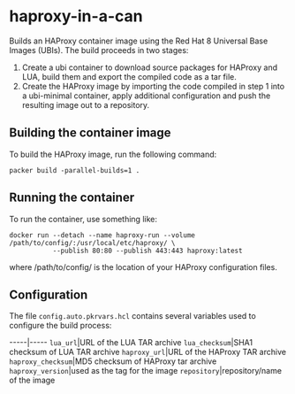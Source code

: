 # haproxy-in-a-can

Builds an HAProxy container image using the Red Hat 8 Universal Base Images (UBIs). The build proceeds in two stages:
1. Create a ubi container to download source packages for HAProxy and LUA, build them and
export the compiled code as a tar file.
2. Create the HAProxy image by importing the code compiled in step 1 into a ubi-minimal
container, apply additional configuration and push the resulting image out to a repository.

## Building the container image
To build the HAProxy image, run the following command:
```
packer build -parallel-builds=1 .
```

## Running the container
To run the container, use something like:
```
docker run --detach --name haproxy-run --volume /path/to/config/:/usr/local/etc/haproxy/ \
           --publish 80:80 --publish 443:443 haproxy:latest
```
where /path/to/config/ is the location of your HAProxy configuration files.

## Configuration
The file `config.auto.pkrvars.hcl` contains several variables used to configure the build
process:

-----|-----
`lua_url`|URL of the LUA TAR archive
`lua_checksum`|SHA1 checksum of LUA TAR archive
`haproxy_url`|URL of the HAProxy TAR archive
`haproxy_checksum`|MD5 checksum of HAProxy tar archive
`haproxy_version`|used as the tag for the image
`repository`|repository/name of the image
